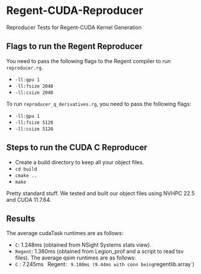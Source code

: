 # Regent-CUDA-Reproducer
Reproducer Tests for Regent-CUDA Kernel Generation

## Flags to run the Regent Reproducer
You need to pass the following flags to the Regent compiler to run `reproducer.rg`.
- ```-ll:gpu 1```
- ```-ll:fsize 2048```
- ```-ll:csize 2048```


To run `reproducer_q_derivatives.rg`, you need to pass the following flags:
- ```-ll:gpu 1```
- ```-ll:fsize 5120```
- ```-ll:csize 5120```

## Steps to run the CUDA C Reproducer
- Create a build directory to keep all your object files.
- `cd build`
- `cmake ..`
- `make`  


Pretty standard stuff. We tested and built our object files using NVHPC 22.5 and CUDA 11.7.64.

## Results
The average cudaTask runtimes are as follows:
- `C`: 1.248ms (obtained from NSight Systems stats view).
- `Regent`: 1.380ms (obtained from Legion_prof and a script to read tsv files).
The average qsim runtimes are as follows:
- `C` : 7.245ms
` `Regent` : 9.180ms (9.44ms with conn being `regentlib.array`)
